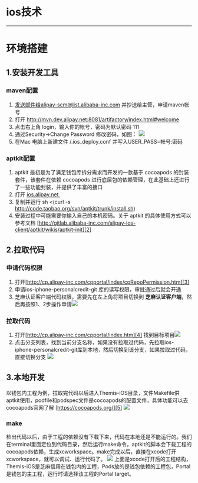 # ios技术
---
# 环境搭建
## 1.安装开发工具
### maven配置
1. 发送邮件给alipay-scm@list.alibaba-inc.com 并抄送给主管，申请maven帐号
2.  打开 http://mvn.dev.alipay.net:8081/artifactory/index.html#welcome
3.  点击右上角 login，输入你的帐号，密码为默认密码 111
4.  通过Security-\>Change Password 修改密码，如图： ![][image-1]
5.  在Mac 电脑上新建文件 /.ios_deploy.conf 并写入USER_PASS=帐号:密码

### aptkit配置
1. aptkit 最初是为了满足钱包库拆分需求而开发的一款基于 cocoapods 的封装套件，该套件在依赖 cocoapods 进行底层包的依赖管理，在此基础上还进行了一些功能封装，并提供了丰富的接口
2. 打开 [ios.alipay.net ][1]
3. 复制并运行 sh \<(curl -s http://code.taobao.org/svn/aptkit/trunk/install.sh)
4. 安装过程中可能需要你输入自己的本机密码。关于 aptkit 的具体使用方式可以参考文档 [http://gitlab.alibaba-inc.com/alipay-ios-client/aptkit/wikis/aptkit-init][2]

## 2.拉取代码
### 申请代码权限
1. 打开[http://cp.alipay-inc.com/cpportal/index/cpRepoPermission.htm][3]
2. 申请ios-iphone-personalcredit-git 库的读写权限，审批通过后就会开通
3. 芝麻认证客户端代码权限，需要先在左上角将项目切换到 **芝麻认证客户端**，然后再按照1、2步操作申请![][image-2]

### 拉取代码
1. 打开[http://cp.alipay-inc.com/cpportal/index.htm][4] 找到目标项目![][image-3]
2.  点击分支列表，找到当前分支名称，如果没有拉取过代码，先拉取ios-iphone-personalcredit-git库到本地，然后切换到该分支，如果拉取过代码，直接切换分支 ![][image-4]

## 3.本地开发
以钱包内工程为例，拉取完代码以后进入Themis-iOS目录，文件Makefile供aptkit使用，podfile和podspec文件是cocoapods的配置文件，具体功能可以去cocoapods官网了解 [https://cocoapods.org/][5] ![][image-5]
### make
检出代码以后，由于工程的依赖没有下载下来，代码在本地还是不能运行的。我们在terminal里面定位到代码目录，然后运行make命令，aptkit的脚本会下载工程的cocoapods依赖，生成xcworkspace。make完成以后，直接在xcode打开xcworkspace，就可以调试、运行代码了。
![][image-6]
上面是xcode打开后的工程结构，Themis-iOS是芝麻信用在钱包内的工程，Pods放的是钱包依赖的工程包，Portal是钱包的主工程，运行时请选择该工程的Portal target。

[1]:	http://ios.alipay.net
[2]:	http://gitlab.alibaba-inc.com/alipay-ios-client/aptkit/wikis/aptkit-init
[3]:	http://cp.alipay-inc.com/cpportal/index/cpRepoPermission.htm
[4]:	http://cp.alipay-inc.com/cpportal/index.htm
[5]:	https://cocoapods.org/

[image-1]:	https://os.alipayobjects.com/rmsportal/mqGjLONFmXUDKWc.png
[image-2]:	https://os.alipayobjects.com/rmsportal/wDRgSNvvZcSdoRb.png
[image-3]:	https://os.alipayobjects.com/rmsportal/cQKwGhcopbLIhCZ.png
[image-4]:	https://os.alipayobjects.com/rmsportal/IYQVJKKkXYduGew.png
[image-5]:	https://os.alipayobjects.com/rmsportal/yOIjDdpnIfBJxWB.png
[image-6]:	https://os.alipayobjects.com/rmsportal/IlVlntcsEveubeJ.png